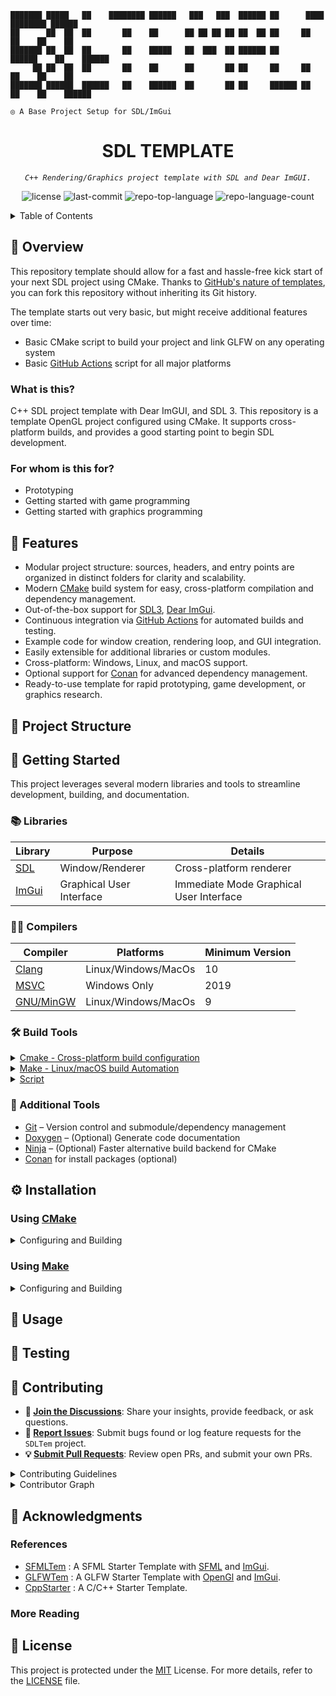 ```console
███████ █████   ██    ████████ ██████   ███   ███  ██████ ██      ████  ████████ ██████
██      ██  ██  ██       ██    ██      ██ ██ ██ ██ ██  ██ ██     ██  ██    ██    ██
███████ ██  ██  ██       ██    █████   ██  ███  ██ ██████ ██     ██████    ██    ██████
     ██ ██  ██  ██       ██    ██      ██       ██ ██     ██     ██  ██    ██    ██
███████ ██████  ██████   ██    ██████  ██       ██ ██     ██████ ██  ██    ██    ██████

◎ A Base Project Setup for SDL/ImGui
```

<p align="center"><h1 align="center">SDL TEMPLATE</h1></p>
<p align="center">
  <em><code>C++ Rendering/Graphics project template with SDL and Dear ImGUI.
</code></em>
</p>
<p align="center">
  <img src="https://img.shields.io/github/license/djoezeke/SDLTem?style=default&logo=opensourceinitiative&logoColor=white&color=0080ff" alt="license">
  <img src="https://img.shields.io/github/last-commit/djoezeke/SDLTem?style=default&logo=git&logoColor=white&color=0080ff" alt="last-commit">
  <img src="https://img.shields.io/github/languages/top/djoezeke/SDLTem?style=default&color=0080ff" alt="repo-top-language">
  <img src="https://img.shields.io/github/languages/count/djoezeke/SDLTem?style=default&color=0080ff" alt="repo-language-count">
</p>

<details><summary>Table of Contents</summary>

- [📍 Overview](#-overview)
- [👾 Features](#-features)
- [📁 Project Structure](#-project-structure)
- [🚀 Getting Started](#-getting-started)
  - [☑️ Prerequisites](#-prerequisites)
  - [⚙️ Installation](#-installation)
  - [🤖 Usage](#🤖-usage)
  - [🧪 Testing](#🧪-testing)
- [🔰 Contributing](#-contributing)
- [🙌 Acknowledgments](#-acknowledgments)
- [📃 License](#-license)

</details>
 
## 📍 Overview

This repository template should allow for a fast and hassle-free kick start of your next SDL project using CMake.
Thanks to [GitHub's nature of templates](https://docs.github.com/en/repositories/creating-and-managing-repositories/creating-a-repository-from-a-template), you can fork this repository without inheriting its Git history.

The template starts out very basic, but might receive additional features over time:

- Basic CMake script to build your project and link GLFW on any operating system
- Basic [GitHub Actions](https://github.com/features/actions) script for all major platforms

### What is this?

C++ SDL project template with Dear ImGUI, and SDL 3.
This repository is a template OpenGL project configured using CMake.
It supports cross-platform builds, and provides a good starting point to begin SDL development.

### For whom is this for?

- Prototyping
- Getting started with game programming
- Getting started with graphics programming

## 👾 Features

- Modular project structure: sources, headers, and entry points are organized in distinct folders for clarity and scalability.
- Modern [CMake](https://cmake.org/) build system for easy, cross-platform compilation and dependency management.
- Out-of-the-box support for [SDL3](https://github.com/libsdl-org/sdl), [Dear ImGui](https://github.com/ocornut/imgui).
- Continuous integration via [GitHub Actions](https://help.github.com/en/actions) for automated builds and testing.
- Example code for window creation, rendering loop, and GUI integration.
- Easily extensible for additional libraries or custom modules.
- Cross-platform: Windows, Linux, and macOS support.
- Optional support for [Conan](https://conan.io/) for advanced dependency management.
- Ready-to-use template for rapid prototyping, game development, or graphics research.

## 📁 Project Structure

## 🚀 Getting Started

This project leverages several modern libraries and tools to streamline development, building, and documentation.

### 📚 Libraries

<div>
   <table> 
      <thead> 
         <tr> <th>Library</th> <th>Purpose</th> <th>Details</th></tr> 
      </thead> 
      <tbody> 
         <tr> 
            <td><a href="https://github.com/libsdl-org/sdl">SDL</a></td> <td>Window/Renderer</td> <td>Cross-platform renderer</td> 
         </tr> 
         <tr> 
            <td><a href="https://github.com/ocornut/imgui">ImGui</a></td> <td>Graphical User Interface</td> <td>Immediate Mode Graphical User Interface</td> 
         </tr> 
      </tbody> 
   </table> 
</div>

### 🧑‍💻 Compilers

<div>
   <table> 
      <thead> 
         <tr> <th>Compiler</th> <th>Platforms</th> <th>Minimum Version</th></tr> 
      </thead> 
      <tbody> 
         <tr> 
            <td><a href="https://clang.llvm.org/">Clang</a></td> <td>Linux/Windows/MacOs</td> <td>10</td> 
         </tr> 
         <tr> 
            <td><a href="https://visualstudio.microsoft.com/vs/features/cplusplus/">MSVC</a></td> <td>Windows Only</td> <td>2019</td> 
         </tr> 
         <tr> 
            <td><a href="https://gcc.gnu.org/">GNU/MinGW</a></td> <td>Linux/Windows/MacOs</td><td>9</td> 
         </tr> 
      </tbody> 
   </table> 
</div>

### 🛠️ Build Tools

<details closed>
   <summary> <a href="https://cmake.org/">Cmake - Cross-platform build configuration </a></summary>
</details>

<details closed>
   <summary> <a href="https://www.gnu.org/software/make/">Make - Linux/macOS build Automation</a></summary>
</details>

<details closed>
   <summary> <a href="">Script</a></summary>
</details>

### 🧰 Additional Tools

- [Git](https://git-scm.com/) – Version control and submodule/dependency management
- [Doxygen](https://doxygen.org/) – (Optional) Generate code documentation
- [Ninja](https://ninja-build.org/) – (Optional) Faster alternative build backend for CMake
- [Conan](https://conan.io/) for install packages (optional)

## ⚙️ Installation

### Using [CMake](https://cmake.org/)

<details closed>
<summary>Configuring and Building</summary>

</details>

### Using [Make](https://www.gnu.org/software/make/)

<details closed>
<summary>Configuring and Building</summary>

</details>

## 🤖 Usage

## 🧪 Testing

## 🔰 Contributing

- **💬 [Join the Discussions](https://github.com/djoezeke/SDLTem/discussions)**: Share your insights, provide feedback, or ask questions.
- **🐛 [Report Issues](https://github.com/djoezeke/SDLTem/issues)**: Submit bugs found or log feature requests for the `SDLTem` project.
- **💡 [Submit Pull Requests](https://github.com/djoezeke/SDLTem/blob/main/CONTRIBUTING.md)**: Review open PRs, and submit your own PRs.

<details closed>
<summary>Contributing Guidelines</summary>

1. **Fork the Repository**: Start by forking the project repository to your github account.
2. **Clone Locally**: Clone the forked repository to your local machine using a git client.
   ```sh
   git clone --recursive https://github.com/djoezeke/SDLTem
   ```
3. **Create a New Branch**: Always work on a new branch, giving it a descriptive name.
   ```sh
   git checkout -b new-feature-x
   ```
4. **Make Your Changes**: Develop and test your changes locally.
5. **Commit Your Changes**: Commit with a clear message describing your updates.
   ```sh
   git commit -m 'Implemented new feature x.'
   ```
6. **Push to github**: Push the changes to your forked repository.
   ```sh
   git push origin new-feature-x
   ```
7. **Submit a Pull Request**: Create a PR against the original project repository. Clearly describe the changes and their motivations.
8. **Review**: Once your PR is reviewed and approved, it will be merged into the main branch. Congratulations on your contribution!
</details>

<details closed>
<summary>Contributor Graph</summary>
<br>
<p align="left">
   <a href="https://github.com{/djoezeke/SDLTem/}graphs/contributors">
      <img src="https://contrib.rocks/image?repo=djoezeke/SDLTem">
   </a>
</p>
</details>

## 🙌 Acknowledgments

### References

- [SFMLTem](https://github.com/djoezeke/SFMLTem/) : A SFML Starter Template with [SFML](https://github.com/SFML/SFML/) and [ImGui](https://github.com/ocornut/imgui).
- [GLFWTem](https://github.com/djoezeke/GLFWTem/) : A GLFW Starter Template with [OpenGl](https://www.opengl.org/) and [ImGui](https://github.com/ocornut/imgui).
- [CppStarter](https://github.com/djoezeke/CppStarter/) : A C/C++ Starter Template.

### More Reading

## 📃 License

This project is protected under the [MIT](LICENSE) License.
For more details, refer to the [LICENSE](LICENSE) file.

<!-- <picture>
  <source
    media="(prefers-color-scheme: dark)"
    srcset="
      https://api.star-history.com/svg?repos=SDLTem/djoezeke&type=Date&theme=dark
    "
  />
  <source
    media="(prefers-color-scheme: light)"
    srcset="
      https://api.star-history.com/svg?repos=SDLTem/djoezeke&type=Date
    "
  />
  <img
    alt="Star History Chart"
    src="https://api.star-history.com/svg?repos=SDLTem/djoezeke&type=Date"
  />
</picture> -->
